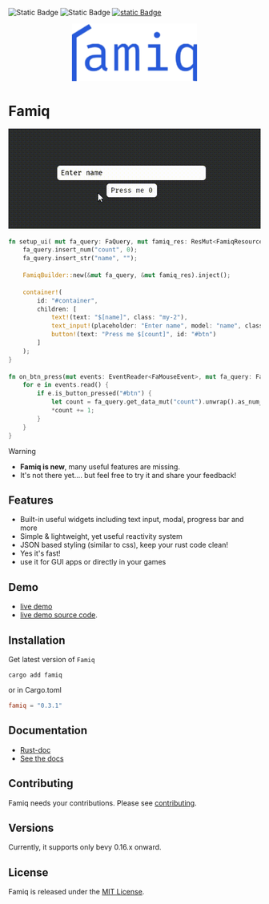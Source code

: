 ![Static Badge](https://img.shields.io/badge/Version-0.3.1-blue)
![Static Badge](https://img.shields.io/badge/OS-Mac%20Linux%20Window%20Web-orange)
[![static Badge](https://img.shields.io/badge/crate.io-0.3.1-green)](https://crates.io/crates/famiq)

<p align="center">
  <img width="250" src="logo.png">
</p>

# Famiq
<p align="center">
    <img width="600" src="record.gif">
</p>

```rust
fn setup_ui( mut fa_query: FaQuery, mut famiq_res: ResMut<FamiqResource>) {
    fa_query.insert_num("count", 0);
    fa_query.insert_str("name", "");

    FamiqBuilder::new(&mut fa_query, &mut famiq_res).inject();

    container!(
        id: "#container",
        children: [
            text!(text: "$[name]", class: "my-2"),
            text_input!(placeholder: "Enter name", model: "name", class: "my-1"),
            button!(text: "Press me $[count]", id: "#btn")
        ]
    );
}

fn on_btn_press(mut events: EventReader<FaMouseEvent>, mut fa_query: FaQuery) {
    for e in events.read() {
        if e.is_button_pressed("#btn") {
            let count = fa_query.get_data_mut("count").unwrap().as_num_mut();
            *count += 1;
        }
    }
}
```

> [!WARNING]
> - **Famiq is new**, many useful features are missing.
> - It's not there yet.... but feel free to try it and share your feedback!

## Features
- Built-in useful widgets including text input, modal, progress bar and more
- Simple & lightweight, yet useful reactivity system
- JSON based styling (similar to css), keep your rust code clean!
- Yes it's fast!
- use it for GUI apps or directly in your games

## Demo
- [live demo](https://muongkimhong.github.io/famiq_live_demo/)
- [live demo source code](https://github.com/MuongKimhong/famiq_live_demo).

## Installation
Get latest version of `Famiq`
```
cargo add famiq
```
or in Cargo.toml
```toml
famiq = "0.3.1"
```

## Documentation
- [Rust-doc](https://docs.rs/famiq/latest/famiq/)
- [See the docs](https://muongkimhong.github.io/famiq/)

## Contributing
Famiq needs your contributions. Please see [contributing](https://github.com/MuongKimhong/famiq/blob/master/CONTRIBUTING.md).

## Versions
Currently, it supports only bevy 0.16.x onward.

## License
Famiq is released under the [MIT License](https://opensource.org/licenses/MIT).
